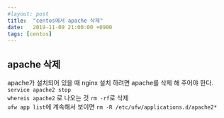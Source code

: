 ```yaml
---
#layout: post
title:  "centos에서 apache 삭제"
date:   2019-11-09 21:00:00 +0900
tags: [centos]
---
```


## apache 삭제

apache가 설치되어 있을 때 nginx 설치 하려면 apache를 삭제 해 주어야 한다.  
`service apache2 stop`  
`whereis apache2` 로 나오는 것 `rm -rf`로 삭제  
`ufw app list`에 계속해서 보이면 `rm -R /etc/ufw/applications.d/apache2*`